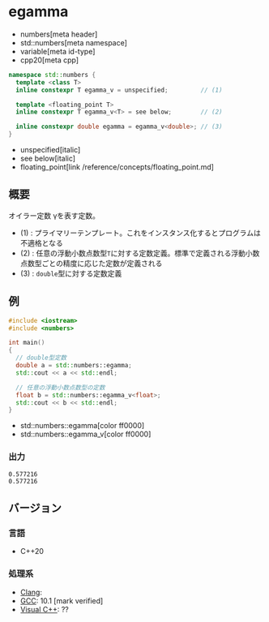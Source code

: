 # egamma
* numbers[meta header]
* std::numbers[meta namespace]
* variable[meta id-type]
* cpp20[meta cpp]

```cpp
namespace std::numbers {
  template <class T>
  inline constexpr T egamma_v = unspecified;         // (1)

  template <floating_point T>
  inline constexpr T egamma_v<T> = see below;        // (2)

  inline constexpr double egamma = egamma_v<double>; // (3)
}
```
* unspecified[italic]
* see below[italic]
* floating_point[link /reference/concepts/floating_point.md]

## 概要
オイラー定数 γを表す定数。

- (1) : プライマリーテンプレート。これをインスタンス化するとプログラムは不適格となる
- (2) : 任意の浮動小数点数型`T`に対する定数定義。標準で定義される浮動小数点数型ごとの精度に応じた定数が定義される
- (3) : `double`型に対する定数定義


## 例
```cpp example
#include <iostream>
#include <numbers>

int main()
{
  // double型定数
  double a = std::numbers::egamma;
  std::cout << a << std::endl;

  // 任意の浮動小数点数型の定数
  float b = std::numbers::egamma_v<float>;
  std::cout << b << std::endl;
}
```
* std::numbers::egamma[color ff0000]
* std::numbers::egamma_v[color ff0000]

### 出力
```
0.577216
0.577216
```

## バージョン
### 言語
- C++20

### 処理系
- [Clang](/implementation.md#clang):
- [GCC](/implementation.md#gcc): 10.1 [mark verified]
- [Visual C++](/implementation.md#visual_cpp): ??
